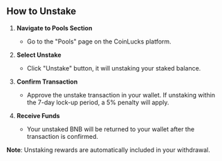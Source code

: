 ## How to Unstake

1. **Navigate to Pools Section**
   - Go to the "Pools" page on the CoinLucks platform.

2. **Select Unstake**
   - Click "Unstake" button, it will unstaking your staked balance.

3. **Confirm Transaction**
   - Approve the unstake transaction in your wallet. If unstaking within the 7-day lock-up period, a 5% penalty will apply.

4. **Receive Funds**
   - Your unstaked BNB will be returned to your wallet after the transaction is confirmed.

**Note**: Unstaking rewards are automatically included in your withdrawal.